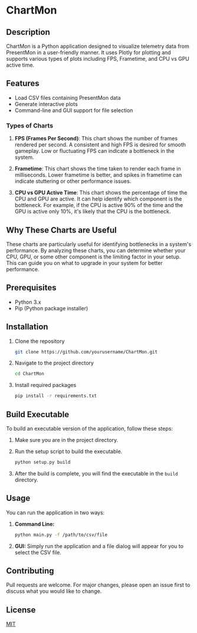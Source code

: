 # ChartMon

## Description

ChartMon is a Python application designed to visualize telemetry data from PresentMon in a user-friendly manner. It uses Plotly for plotting and supports various types of plots including FPS, Frametime, and CPU vs GPU active time.

## Features

- Load CSV files containing PresentMon data
- Generate interactive plots
- Command-line and GUI support for file selection

### Types of Charts

1. **FPS (Frames Per Second)**: This chart shows the number of frames rendered per second. A consistent and high FPS is desired for smooth gameplay. Low or fluctuating FPS can indicate a bottleneck in the system.

2. **Frametime**: This chart shows the time taken to render each frame in milliseconds. Lower frametime is better, and spikes in frametime can indicate stuttering or other performance issues.

3. **CPU vs GPU Active Time**: This chart shows the percentage of time the CPU and GPU are active. It can help identify which component is the bottleneck. For example, if the CPU is active 90% of the time and the GPU is active only 10%, it's likely that the CPU is the bottleneck.

## Why These Charts are Useful

These charts are particularly useful for identifying bottlenecks in a system's performance. By analyzing these charts, you can determine whether your CPU, GPU, or some other component is the limiting factor in your setup. This can guide you on what to upgrade in your system for better performance.


## Prerequisites

- Python 3.x
- Pip (Python package installer)

## Installation

1. Clone the repository
    ```bash
    git clone https://github.com/yourusername/ChartMon.git
    ```

2. Navigate to the project directory
    ```bash
    cd ChartMon
    ```

3. Install required packages
    ```bash
    pip install -r requirements.txt
    ```

## Build Executable

To build an executable version of the application, follow these steps:

1. Make sure you are in the project directory.

2. Run the setup script to build the executable.
    ```bash
    python setup.py build
    ```

3. After the build is complete, you will find the executable in the `build` directory.

## Usage

You can run the application in two ways:

1. **Command Line:**
    ```bash
    python main.py -f /path/to/csv/file
    ```

2. **GUI:**
    Simply run the application and a file dialog will appear for you to select the CSV file.

## Contributing

Pull requests are welcome. For major changes, please open an issue first to discuss what you would like to change.

## License

[MIT](https://choosealicense.com/licenses/mit/)
